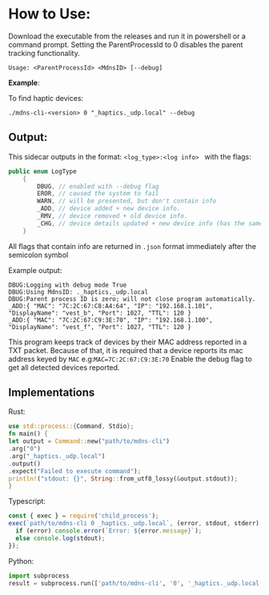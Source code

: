 # How to Use:
Download the executable from the releases and run it in powershell or a command prompt. 
Setting the ParentProcessId to 0 disables the parent tracking functionality.
```
Usage: <ParentProcessId> <MdnsID> [--debug]
``` 
**Example**:

To find haptic devices:

`./mdns-cli-<version> 0 "_haptics._udp.local" --debug`

## Output:

This sidecar outputs in the format: `<log_type>:<log info> ` with the flags:
```csharp
public enum LogType
    {
        DBUG, // enabled with --debug flag
        EROR, // caused the system to fail
        WARN, // will be presented, but don't contain info
        _ADD, // device added + new device info.
        _RMV, // device removed + old device info.
        _CHG, // device details updated + new device info (has the same MAC address)
    }
```
All flags that contain info are returned in `.json` format immediately after the semicolon symbol

Example output:
``` 
DBUG:Logging with debug mode True
DBUG:Using MdnsID: ._haptics._udp.local
DBUG:Parent process ID is zero; will not close program automatically.
_ADD:{ "MAC": "7C:2C:67:C8:A4:64", "IP": "192.168.1.101", "DisplayName": "vest_b", "Port": 1027, "TTL": 120 }
_ADD:{ "MAC": "7C:2C:67:C9:3E:70", "IP": "192.168.1.100", "DisplayName": "vest_f", "Port": 1027, "TTL": 120 }
```

This program keeps track of devices by their MAC address reported in a TXT packet. 
Because of that, it is required that a device reports its mac address keyed by `MAC` e.g:`MAC=7C:2C:67:C9:3E:70`
Enable the debug flag to get all detected devices reported.


## Implementations
Rust:
```rs
use std::process::{Command, Stdio};
fn main() {
let output = Command::new("path/to/mdns-cli")
.arg("0")
.arg("_haptics._udp.local")
.output()
.expect("Failed to execute command");
println!("stdout: {}", String::from_utf8_lossy(&output.stdout));
}
```

Typescript:
```ts
const { exec } = require('child_process');
exec(`path/to/mdns-cli 0 _haptics._udp.local`, (error, stdout, stderr) => {
  if (error) console.error(`Error: ${error.message}`);
  else console.log(stdout);
});
```

Python:
```python
import subprocess
result = subprocess.run(['path/to/mdns-cli', '0', '_haptics._udp.local'], capture_output=True)
```

